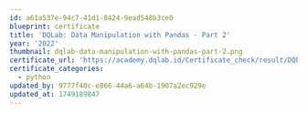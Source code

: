 ```yaml
---
id: a61a537e-94c7-41d1-8424-9ead548b3ce0
blueprint: certificate
title: 'DQLab: Data Manipulation with Pandas - Part 2'
year: '2022'
thumbnail: dqlab-data-manipulation-with-pandas-part-2.png
certificate_url: 'https://academy.dqlab.id/Certificate_check/result/DQLABINTP1TGMNNU/NONTRACK'
certificate_categories:
  - python
updated_by: 9777f40c-e866-44a6-a64b-1907a2ec929e
updated_at: 1749189847
---
```

